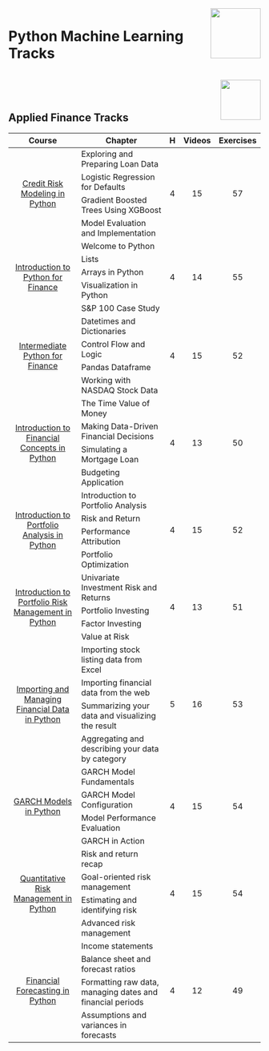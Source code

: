 <img align="right" width="100" src="https://github.com/cs-MohamedAyman/DataCamp-Tracks/blob/master/organizations-logos/datacamp.jpg">

# Python Machine Learning Tracks

<br>
<img align="right" width="80" height="80" src="https://github.com/cs-MohamedAyman/DataCamp-Tracks/blob/master/organizations-logos/python.jpg">
<br><br>

## Applied Finance Tracks

<table>
    <thead>
        <tr>
            <th width="40%">Course</th>
            <th width="60%">Chapter</th>
            <th>H</th>
            <th>Videos</th>
            <th>Exercises</th>
        </tr>
    </thead>
    <tbody>
            <tr>
                <td rowspan=4 align=center>
<a href="https://learn.datacamp.com/courses/credit-risk-modeling-in-python">Credit Risk Modeling in Python</a><br>
                <td align="left">Exploring and Preparing Loan Data</td>
                <td rowspan=4 align="center">4</td>
                <td rowspan=4 align="center">15</td>
                <td rowspan=4 align="center">57</td>
                </td>
            </tr>
            <tr>
                <td align="left">Logistic Regression for Defaults</td>
            </tr>
            <tr>
                <td align="left">Gradient Boosted Trees Using XGBoost</td>
            </tr>
            <tr>
                <td align="left">Model Evaluation and Implementation</td>
            </tr>
            <tr>
                <td rowspan=5 align=center>
<a href="https://learn.datacamp.com/courses/introduction-to-python-for-finance">Introduction to Python for Finance</a><br>
                <td align="left">Welcome to Python</td>
                <td rowspan=5 align="center">4</td>
                <td rowspan=5 align="center">14</td>
                <td rowspan=5 align="center">55</td>
                </td>
            </tr>
            <tr>
                <td align="left">Lists</td>
            </tr>
            <tr>
                <td align="left">Arrays in Python</td>
            </tr>
            <tr>
                <td align="left">Visualization in Python</td>
            </tr>
            <tr>
                <td align="left">S&P 100 Case Study</td>
            </tr>
            <tr>
                <td rowspan=4 align=center>
<a href="https://learn.datacamp.com/courses/intermediate-python-for-finance">Intermediate Python for Finance</a><br>
                <td align="left">Datetimes and Dictionaries</td>
                <td rowspan=4 align="center">4</td>
                <td rowspan=4 align="center">15</td>
                <td rowspan=4 align="center">52</td>
                </td>
            </tr>
            <tr>
                <td align="left">Control Flow and Logic</td>
            </tr>
            <tr>
                <td align="left">Pandas Dataframe</td>
            </tr>
            <tr>
                <td align="left">Working with NASDAQ Stock Data</td>
            </tr>
            <tr>
                <td rowspan=4 align=center>
<a href="https://learn.datacamp.com/courses/introduction-to-financial-concepts-in-python">Introduction to Financial Concepts in Python</a><br>
                <td align="left">The Time Value of Money</td>
                <td rowspan=4 align="center">4</td>
                <td rowspan=4 align="center">13</td>
                <td rowspan=4 align="center">50</td>
                </td>
            </tr>
            <tr>
                <td align="left">Making Data-Driven Financial Decisions</td>
            </tr>
            <tr>
                <td align="left">Simulating a Mortgage Loan</td>
            </tr>
            <tr>
                <td align="left">Budgeting Application</td>
            </tr>
            <tr>
                <td rowspan=4 align=center>
<a href="https://learn.datacamp.com/courses/introduction-to-portfolio-analysis-in-python">Introduction to Portfolio Analysis in Python</a><br>
                <td align="left">Introduction to Portfolio Analysis</td>
                <td rowspan=4 align="center">4</td>
                <td rowspan=4 align="center">15</td>
                <td rowspan=4 align="center">52</td>
                </td>
            </tr>
            <tr>
                <td align="left">Risk and Return</td>
            </tr>
            <tr>
                <td align="left">Performance Attribution</td>
            </tr>
            <tr>
                <td align="left">Portfolio Optimization</td>
            </tr>
            <tr>
                <td rowspan=4 align=center>
<a href="https://learn.datacamp.com/courses/introduction-to-portfolio-risk-management-in-python">Introduction to Portfolio Risk Management in Python</a><br>
                <td align="left">Univariate Investment Risk and Returns</td>
                <td rowspan=4 align="center">4</td>
                <td rowspan=4 align="center">13</td>
                <td rowspan=4 align="center">51</td>
                </td>
            </tr>
            <tr>
                <td align="left">Portfolio Investing</td>
            </tr>
            <tr>
                <td align="left">Factor Investing</td>
            </tr>
            <tr>
                <td align="left">Value at Risk</td>
            </tr>
            <tr>
                <td rowspan=4 align=center>
<a href="https://learn.datacamp.com/courses/importing-and-managing-financial-data-in-python">Importing and Managing Financial Data in Python</a><br>
                <td align="left">Importing stock listing data from Excel</td>
                <td rowspan=4 align="center">5</td>
                <td rowspan=4 align="center">16</td>
                <td rowspan=4 align="center">53</td>
                </td>
            </tr>
            <tr>
                <td align="left">Importing financial data from the web</td>
            </tr>
            <tr>
                <td align="left">Summarizing your data and visualizing the result</td>
            </tr>
            <tr>
                <td align="left">Aggregating and describing your data by category</td>
            </tr>
            <tr>
                <td rowspan=4 align=center>
<a href="https://learn.datacamp.com/courses/garch-models-in-python">GARCH Models in Python</a><br>
                <td align="left">GARCH Model Fundamentals</td>
                <td rowspan=4 align="center">4</td>
                <td rowspan=4 align="center">15</td>
                <td rowspan=4 align="center">54</td>
                </td>
            </tr>
            <tr>
                <td align="left">GARCH Model Configuration</td>
            </tr>
            <tr>
                <td align="left">Model Performance Evaluation</td>
            </tr>
            <tr>
                <td align="left">GARCH in Action</td>
            </tr>
            <tr>
                <td rowspan=4 align=center>
<a href="https://learn.datacamp.com/courses/quantitative-risk-management-in-python">Quantitative Risk Management in Python</a><br>
                <td align="left">Risk and return recap</td>
                <td rowspan=4 align="center">4</td>
                <td rowspan=4 align="center">15</td>
                <td rowspan=4 align="center">54</td>
                </td>
            </tr>
            <tr>
                <td align="left">Goal-oriented risk management</td>
            </tr>
            <tr>
                <td align="left">Estimating and identifying risk</td>
            </tr>
            <tr>
                <td align="left">Advanced risk management</td>
            </tr>
            <tr>
                <td rowspan=4 align=center>
<a href="https://learn.datacamp.com/courses/financial-forecasting-in-python">Financial Forecasting in Python</a><br>
                <td align="left">Income statements</td>
                <td rowspan=4 align="center">4</td>
                <td rowspan=4 align="center">12</td>
                <td rowspan=4 align="center">49</td>
                </td>
            </tr>
            <tr>
                <td align="left">Balance sheet and forecast ratios</td>
            </tr>
            <tr>
                <td align="left">Formatting raw data, managing dates and financial periods</td>
            </tr>
            <tr>
                <td align="left">Assumptions and variances in forecasts</td>
            </tr>
    </tbody>
</table>
